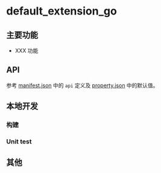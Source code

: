 # default_extension_go

<!-- 一句话介绍 -->

## 主要功能

<!-- 主要功能介绍 -->

- XXX 功能

## API

参考 [manifest.json](manifest.json) 中的 `api` 定义及 [property.json](property.json) 中的默认值。

<!-- 注：API 需要额外说明时，可以在此进行更详细的描述，或者 link 到额外的 API-CN.md 文档 -->

## 本地开发

### 构建

<!-- 构建说明 -->

### Unit test

<!-- 单元测试说明 -->

## 其他

<!-- 其他相关介绍 -->
